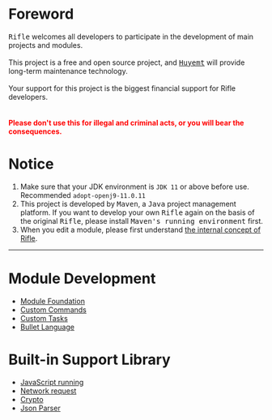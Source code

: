 # Foreword
<kbd>Rifle</kbd> welcomes all developers to participate in the development of main projects and modules.
<br><br>
This project is a free and open source project, and <kbd>[Huyemt](http://github.com/Huyemt)</kbd> will provide long-term maintenance technology.
<br><br>
Your support for this project is the biggest financial support for Rifle developers.
<br><br><br>
<strong style="color: red">Please don't use this for illegal and criminal acts, or you will bear the consequences.</strong>
# Notice
1. Make sure that your JDK environment is `JDK 11` or above before use. Recommended `adopt-openj9-11.0.11`
2. This project is developed by <kbd>Maven</kbd>, a <kbd>Java</kbd> project management platform. If you want to develop your own <kbd>Rifle</kbd> again on the basis of the original <kbd>Rifle</kbd>, please install <kbd>Maven's running environment</kbd> first.
3. When you edit a module, please first understand [the internal concept of Rifle](rifle_flow.md).
***
# Module Development
* [Module Foundation](develop/Module.md)
* [Custom Commands](develop/Command.md)
* [Custom Tasks](develop/Task.md)
* [Bullet Language](bullet/README.md)
# Built-in Support Library
* [JavaScript running](lib/JavaScript4J.md)
* [Network request](https://github.com/Huyemt/Http4J/blob/main/docs/english/develop.md)
* [Crypto](https://github.com/Huyemt/Crypto4J/blob/main/docs/english/README.md)
* [Json Parser](../../src/main/java/org/huyemt/json4j/Json4J.java)
